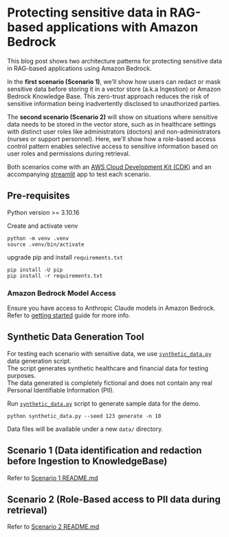 # Protecting sensitive data in RAG-based applications with Amazon Bedrock

This blog post shows two architecture patterns for protecting sensitive data in RAG-based applications using Amazon Bedrock.

In the **first scenario (Scenario 1)**, we'll show how users can redact or mask sensitive data before storing it in a vector store (a.k.a Ingestion) or Amazon Bedrock Knowledge Base. This zero-trust approach reduces the risk of sensitive information being inadvertently disclosed to unauthorized parties.

The **second scenario (Scenario 2)** will show on situations where sensitive data needs to be stored in the vector store, such as in healthcare settings with distinct user roles like administrators (doctors) and non-administrators (nurses or support personnel). Here, we'll show how a role-based access control pattern enables selective access to sensitive information based on user roles and permissions during retrieval.

Both scenarios come with an [AWS Cloud Development Kit (CDK)](https://aws.amazon.com/cdk/) and an accompanying [streamlit](https://streamlit.io/) app to test each scenario.

## Pre-requisites

Python version >= 3.10.16

Create and activate venv

```shell
python -m venv .venv
source .venv/bin/activate
```

upgrade pip and install `requirements.txt`

```shell
pip install -U pip
pip install -r requirements.txt
```

### Amazon Bedrock Model Access

Ensure you have access to Anthropic Claude models in Amazon Bedrock. Refer to [getting started](https://docs.aws.amazon.com/bedrock/latest/userguide/getting-started.html) guide for more info.

## Synthetic Data Generation Tool

For testing each scenario with sensitive data, we use [`synthetic_data.py`](./synthetic_data.py) data generation script.\
The script generates synthetic healthcare and financial data for testing purposes. \
The data generated is completely fictional and does not contain any real Personal Identifiable Information (PII).

Run [`synthetic_data.py`](./synthetic_data.py) script to generate sample data for the demo.

```shell
python synthetic_data.py --seed 123 generate -n 10
```

Data files will be available under a new `data/` directory.

## Scenario 1 (Data identification and redaction before Ingestion to KnowledgeBase)

Refer to [Scenario 1 README.md](./scenario_1/README.md)

## Scenario 2 (Role-Based access to PII data during retrieval)

Refer to [Scenario 2 README.md](./scenario_2/README.md)
